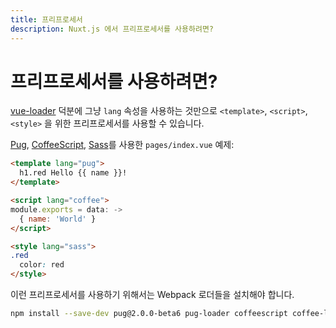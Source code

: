 ```yaml
---
title: 프리프로세서
description: Nuxt.js 에서 프리프로세서를 사용하려면?
---
```


# 프리프로세서를 사용하려면?

<!-- Thanks to [vue-loader](http://vue-loader.vuejs.org/en/configurations/pre-processors.html), you can use any kind of pre-processors for your `<template>`, `<script>` or `<style>`: simply use the `lang` attribute. -->

[vue-loader](http://vue-loader.vuejs.org/en/configurations/pre-processors.html) 덕분에 그냥 `lang` 속성을 사용하는 것만으로 `<template>`, `<script>`, `<style>` 을 위한 프리프로세서를 사용할 수 있습니다.

[Pug](https://github.com/pugjs/pug), [CoffeeScript](http://coffeescript.org), [Sass](http://sass-lang.com/)를 사용한 `pages/index.vue` 예제:

```html
<template lang="pug">
  h1.red Hello {{ name }}!
</template>

<script lang="coffee">
module.exports = data: ->
  { name: 'World' }
</script>

<style lang="sass">
.red
  color: red
</style>
```

이런 프리프로세서를 사용하기 위해서는 Webpack 로더들을 설치해야 합니다.

```bash
npm install --save-dev pug@2.0.0-beta6 pug-loader coffeescript coffee-loader node-sass sass-loader
```
